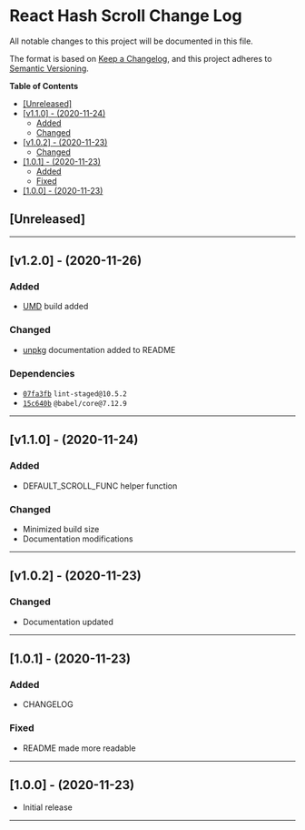# React Hash Scroll Change Log <!-- omit in toc -->

All notable changes to this project will be documented in this file.

The format is based on [Keep a Changelog](http://keepachangelog.com/),
and this project adheres to [Semantic Versioning](https://semver.org/spec/v2.0.0.html).

**Table of Contents**

- [[Unreleased]](#unreleased)
- [[v1.1.0] - (2020-11-24)](#v110---2020-11-24)
  - [Added](#added)
  - [Changed](#changed)
- [[v1.0.2] - (2020-11-23)](#v102---2020-11-23)
  - [Changed](#changed-1)
- [[1.0.1] - (2020-11-23)](#101---2020-11-23)
  - [Added](#added-1)
  - [Fixed](#fixed)
- [[1.0.0] - (2020-11-23)](#100---2020-11-23)

## [Unreleased]

---

## [v1.2.0] - (2020-11-26)

### Added

- [UMD](https://github.com/umdjs/umd#readme) build added

### Changed

- [unpkg](https://unpkg.com/) documentation added to README

### Dependencies

- [`07fa3fb`](https://github.com/YashTotale/react-hash-scroll/pull/1) `lint-staged@10.5.2`
- [`15c640b`](https://github.com/YashTotale/react-hash-scroll/pull/2) `@babel/core@7.12.9`

---

## [v1.1.0] - (2020-11-24)

### Added

- DEFAULT_SCROLL_FUNC helper function

### Changed

- Minimized build size
- Documentation modifications

---

## [v1.0.2] - (2020-11-23)

### Changed

- Documentation updated

---

## [1.0.1] - (2020-11-23)

### Added

- CHANGELOG

### Fixed

- README made more readable

---

## [1.0.0] - (2020-11-23)

- Initial release

---
